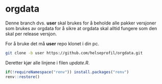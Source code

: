 # orgdata

Denne branch dvs. **user** skal brukes for å beholde alle pakker versjoner som
brukes av orgdata for å sikre at orgdata skal alltid fungere som den skal per
release versjon.

For å bruke det må **user** repo klonet i din pc.

``` sh
git clone -b user https://github.com/helseprofil/orgdata.git
```

Deretter kjør alle linjene i filen *update.R*.

```r
if(!requireNamespace("renv")) install.packages("renv")
renv::restore()
```
